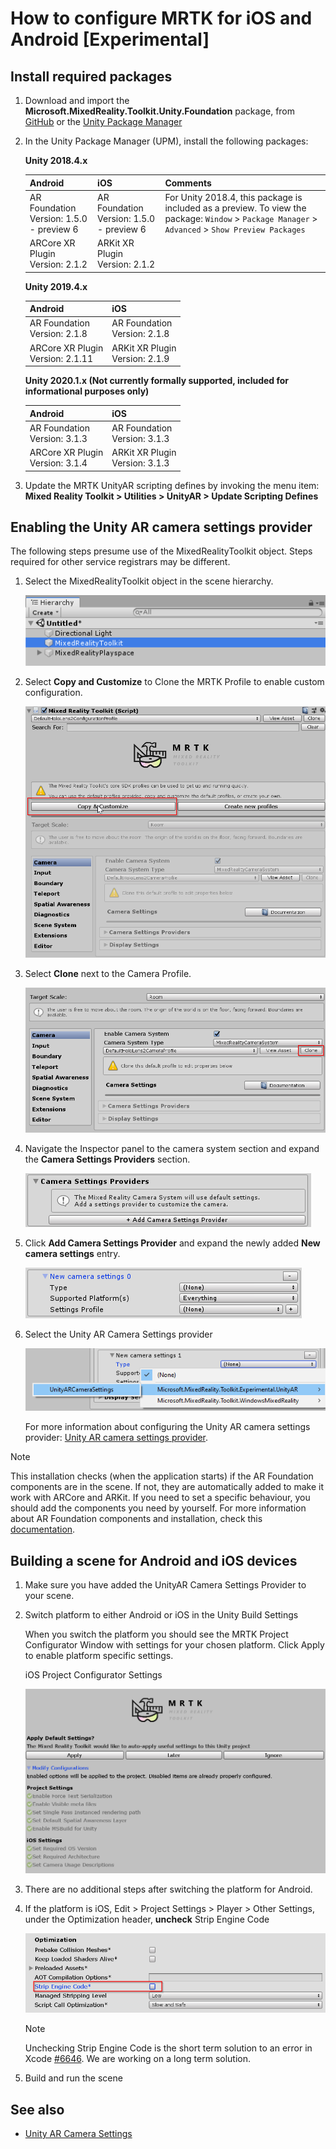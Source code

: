 # How to configure MRTK for iOS and Android [Experimental]

## Install required packages

1. Download and import the **Microsoft.MixedReality.Toolkit.Unity.Foundation** package, from [GitHub](https://github.com/microsoft/MixedRealityToolkit-Unity/releases/tag/v2.3.0) or the [Unity Package Manager](../usingupm.md)

1. In the Unity Package Manager (UPM), install the following packages:

    **Unity 2018.4.x**

    | **Android** | **iOS** | Comments |
    | --- | --- | --- |
    | AR Foundation  <br/> Version: 1.5.0 - preview 6 | AR Foundation  <br/> Version: 1.5.0 - preview 6 | For Unity 2018.4, this package is included as a preview. To view the package: `Window` > `Package Manager` > `Advanced` > `Show Preview Packages` |
    | ARCore XR Plugin <br/> Version: 2.1.2 | ARKit XR Plugin <br/> Version: 2.1.2 | |

    **Unity 2019.4.x**

    | **Android** | **iOS** |
    | --- | --- |
    | AR Foundation  <br/> Version: 2.1.8 |  AR Foundation  <br/> Version: 2.1.8 |
    | ARCore XR Plugin <br/> Version: 2.1.11 | ARKit XR Plugin <br/> Version: 2.1.9 |

    **Unity 2020.1.x (Not currently formally supported, included for informational purposes only)**

    | **Android** | **iOS** |
    | --- | --- |
    | AR Foundation  <br/> Version: 3.1.3 |  AR Foundation  <br/> Version: 3.1.3 |
    | ARCore XR Plugin <br/> Version: 3.1.4 | ARKit XR Plugin <br/> Version: 3.1.3 |

1. Update the MRTK UnityAR scripting defines by invoking the menu item: **Mixed Reality Toolkit > Utilities > UnityAR > Update Scripting Defines**

## Enabling the Unity AR camera settings provider

The following steps presume use of the MixedRealityToolkit object. Steps required for other service registrars may be different.

1. Select the MixedRealityToolkit object in the scene hierarchy.

    ![MRTK Configured Scene Hierarchy](../Images/MRTK_ConfiguredHierarchy.png)

1. Select **Copy and Customize** to Clone the MRTK Profile to enable custom configuration.

    ![Clone MRTK Profile](../Images/CameraSystem/CloneProfileARFoundation.png)

1. Select **Clone** next to the Camera Profile.

    ![Clone MRTK Camera Profile](../Images/CameraSystem/CloneCameraProfileARFoundation.png)

1. Navigate the Inspector panel to the camera system section and expand the **Camera Settings Providers** section.

    ![Expand settings providers](../Images/CameraSystem/ExpandProviders.png)

1. Click **Add Camera Settings Provider** and expand the newly added **New camera settings** entry.

    ![Expand new settings provider](../Images/CameraSystem/ExpandNewProvider.png)

1. Select the Unity AR Camera Settings provider

    ![Select Unity AR settings provider](../Images/CameraSystem/SelectUnityArSettings.png)

    For more information about configuring the Unity AR camera settings provider: [Unity AR camera settings provider](../CameraSystem/UnityArCameraSettings.md).

> [!NOTE]
> This installation checks (when the application starts) if the AR Foundation components are in the scene. If not, they are automatically added to make it work with ARCore and ARKit.
> If you need to set a specific behaviour, you should add the components you need by yourself. 
> For more information about AR Foundation components and installation, check this [documentation](https://docs.unity3d.com/Packages/com.unity.xr.arfoundation@2.2/manual/index.html#samples).

## Building a scene for Android and iOS devices

1. Make sure you have added the UnityAR Camera Settings Provider to your scene.

1. Switch platform to either Android or iOS in the Unity Build Settings

    When you switch the platform you should see the MRTK Project Configurator Window with settings for your chosen platform.  Click Apply to enable platform specific settings.

    iOS Project Configurator Settings

    ![iOS Project Configurator](../Images/CameraSystem/MRTKProjectConfigurator.png)

1. There are no additional steps after switching the platform for Android.

1. If the platform is iOS, Edit > Project Settings > Player > Other Settings, under the Optimization header, **uncheck** Strip Engine Code

    ![iOS Settings](../Images/CameraSystem/UncheckStripEngineCodeiOS.png)

    > [!NOTE]
    > Unchecking Strip Engine Code is the short term solution to an error in Xcode [#6646](https://github.com/microsoft/MixedRealityToolkit-Unity/issues/6646).  We are working on a long term solution.

1. Build and run the scene

## See also

- [Unity AR Camera Settings](../CameraSystem/UnityArCameraSettings.md)
